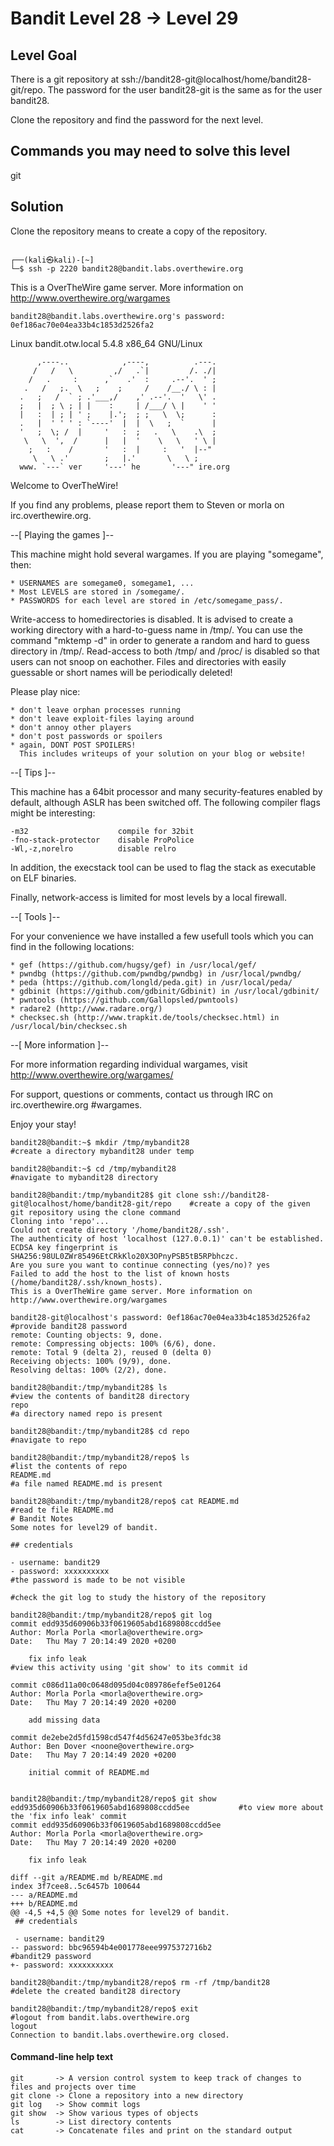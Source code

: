 # Bandit Level 28 → Level 29

## Level Goal
There is a git repository at ssh://bandit28-git@localhost/home/bandit28-git/repo. The password for the user bandit28-git is the same as for the user bandit28.

Clone the repository and find the password for the next level.

## Commands you may need to solve this level
git

## Solution
Clone the repository means to create a copy of the repository.
```
                                                                                 
┌──(kali㉿kali)-[~]
└─$ ssh -p 2220 bandit28@bandit.labs.overthewire.org
```
This is a OverTheWire game server. More information on http://www.overthewire.org/wargames

```
bandit28@bandit.labs.overthewire.org's password: 0ef186ac70e04ea33b4c1853d2526fa2
```
Linux bandit.otw.local 5.4.8 x86_64 GNU/Linux
```
      ,----..            ,----,          .---.
     /   /   \         ,/   .`|         /. ./|
    /   .     :      ,`   .'  :     .--'.  ' ;
   .   /   ;.  \   ;    ;     /    /__./ \ : |
  .   ;   /  ` ; .'___,/    ,' .--'.  '   \' .
  ;   |  ; \ ; | |    :     | /___/ \ |    ' '
  |   :  | ; | ' ;    |.';  ; ;   \  \;      :
  .   |  ' ' ' : `----'  |  |  \   ;  `      |
  '   ;  \; /  |     '   :  ;   .   \    .\  ;
   \   \  ',  /      |   |  '    \   \   ' \ |
    ;   :    /       '   :  |     :   '  |--"
     \   \ .'        ;   |.'       \   \ ;
  www. `---` ver     '---' he       '---" ire.org

```
Welcome to OverTheWire!

If you find any problems, please report them to Steven or morla on
irc.overthewire.org.

--[ Playing the games ]--

  This machine might hold several wargames.
  If you are playing "somegame", then:

    * USERNAMES are somegame0, somegame1, ...
    * Most LEVELS are stored in /somegame/.
    * PASSWORDS for each level are stored in /etc/somegame_pass/.

  Write-access to homedirectories is disabled. It is advised to create a
  working directory with a hard-to-guess name in /tmp/.  You can use the
  command "mktemp -d" in order to generate a random and hard to guess
  directory in /tmp/.  Read-access to both /tmp/ and /proc/ is disabled
  so that users can not snoop on eachother. Files and directories with
  easily guessable or short names will be periodically deleted!

  Please play nice:

    * don't leave orphan processes running
    * don't leave exploit-files laying around
    * don't annoy other players
    * don't post passwords or spoilers
    * again, DONT POST SPOILERS!
      This includes writeups of your solution on your blog or website!

--[ Tips ]--

  This machine has a 64bit processor and many security-features enabled
  by default, although ASLR has been switched off.  The following
  compiler flags might be interesting:

    -m32                    compile for 32bit
    -fno-stack-protector    disable ProPolice
    -Wl,-z,norelro          disable relro

  In addition, the execstack tool can be used to flag the stack as
  executable on ELF binaries.

  Finally, network-access is limited for most levels by a local
  firewall.

--[ Tools ]--

 For your convenience we have installed a few usefull tools which you can find
 in the following locations:

    * gef (https://github.com/hugsy/gef) in /usr/local/gef/
    * pwndbg (https://github.com/pwndbg/pwndbg) in /usr/local/pwndbg/
    * peda (https://github.com/longld/peda.git) in /usr/local/peda/
    * gdbinit (https://github.com/gdbinit/Gdbinit) in /usr/local/gdbinit/
    * pwntools (https://github.com/Gallopsled/pwntools)
    * radare2 (http://www.radare.org/)
    * checksec.sh (http://www.trapkit.de/tools/checksec.html) in /usr/local/bin/checksec.sh

--[ More information ]--

  For more information regarding individual wargames, visit
  http://www.overthewire.org/wargames/

  For support, questions or comments, contact us through IRC on
  irc.overthewire.org #wargames.

  Enjoy your stay!
```
bandit28@bandit:~$ mkdir /tmp/mybandit28                                                          #create a directory mybandit28 under temp

bandit28@bandit:~$ cd /tmp/mybandit28                                                             #navigate to mybandit28 directory

bandit28@bandit:/tmp/mybandit28$ git clone ssh://bandit28-git@localhost/home/bandit28-git/repo    #create a copy of the given git repository using the clone command 
Cloning into 'repo'...
Could not create directory '/home/bandit28/.ssh'.
The authenticity of host 'localhost (127.0.0.1)' can't be established.
ECDSA key fingerprint is SHA256:98UL0ZWr85496EtCRkKlo20X3OPnyPSB5tB5RPbhczc.
Are you sure you want to continue connecting (yes/no)? yes
Failed to add the host to the list of known hosts (/home/bandit28/.ssh/known_hosts).
This is a OverTheWire game server. More information on http://www.overthewire.org/wargames

bandit28-git@localhost's password: 0ef186ac70e04ea33b4c1853d2526fa2                               #provide bandit28 password
remote: Counting objects: 9, done.
remote: Compressing objects: 100% (6/6), done.
remote: Total 9 (delta 2), reused 0 (delta 0)
Receiving objects: 100% (9/9), done.
Resolving deltas: 100% (2/2), done. 

bandit28@bandit:/tmp/mybandit28$ ls                                                               #view the contents of bandit28 directory
repo                                                                                              #a directory named repo is present

bandit28@bandit:/tmp/mybandit28$ cd repo                                                          #navigate to repo

bandit28@bandit:/tmp/mybandit28/repo$ ls                                                          #list the contents of repo
README.md                                                                                         #a file named README.md is present

bandit28@bandit:/tmp/mybandit28/repo$ cat README.md                                               #read te file README.md
# Bandit Notes
Some notes for level29 of bandit.

## credentials

- username: bandit29
- password: xxxxxxxxxx                                                                            #the password is made to be not visible
                                                                                                  #check the git log to study the history of the repository

bandit28@bandit:/tmp/mybandit28/repo$ git log
commit edd935d60906b33f0619605abd1689808ccdd5ee
Author: Morla Porla <morla@overthewire.org>
Date:   Thu May 7 20:14:49 2020 +0200

    fix info leak                                                                                 #view this activity using 'git show' to its commit id 

commit c086d11a00c0648d095d04c089786efef5e01264
Author: Morla Porla <morla@overthewire.org>
Date:   Thu May 7 20:14:49 2020 +0200

    add missing data

commit de2ebe2d5fd1598cd547f4d56247e053be3fdc38
Author: Ben Dover <noone@overthewire.org>
Date:   Thu May 7 20:14:49 2020 +0200

    initial commit of README.md


bandit28@bandit:/tmp/mybandit28/repo$ git show edd935d60906b33f0619605abd1689808ccdd5ee           #to view more about the 'fix info leak' commit
commit edd935d60906b33f0619605abd1689808ccdd5ee
Author: Morla Porla <morla@overthewire.org>
Date:   Thu May 7 20:14:49 2020 +0200

    fix info leak

diff --git a/README.md b/README.md
index 3f7cee8..5c6457b 100644
--- a/README.md
+++ b/README.md
@@ -4,5 +4,5 @@ Some notes for level29 of bandit.
 ## credentials
 
 - username: bandit29
-- password: bbc96594b4e001778eee9975372716b2                                                      #bandit29 password
+- password: xxxxxxxxxx

bandit28@bandit:/tmp/mybandit28/repo$ rm -rf /tmp/bandit28                                         #delete the created bandit28 directory

bandit28@bandit:/tmp/mybandit28/repo$ exit                                                         #logout from bandit.labs.overthewire.org
logout
Connection to bandit.labs.overthewire.org closed.

```
#### Command-line help text
```
git       -> A version control system to keep track of changes to files and projects over time 
git clone -> Clone a repository into a new directory
git log   -> Show commit logs
git show  -> Show various types of objects
ls        -> List directory contents
cat       -> Concatenate files and print on the standard output 
```

